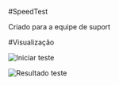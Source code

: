 #SpeedTest 

Criado para a equipe de suport

#Visualização

![Iniciar teste](https://github.com/lucasidefer/lions-speed-test/assets/106614516/2ddfa8f4-6c01-4c83-bce0-d2ae6d891df3)


![Resultado teste](https://github.com/lucasidefer/lions-speed-test/assets/106614516/2b431258-e8bb-4244-bbdb-279fb43465ac)
